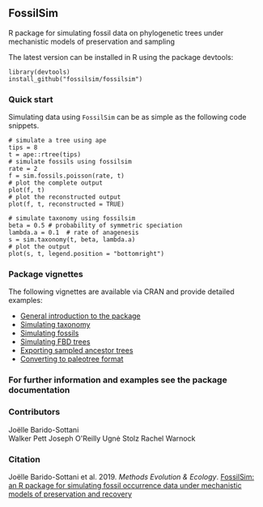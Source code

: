 ## FossilSim

R package for simulating fossil data on phylogenetic trees under mechanistic models of preservation and sampling

The latest version can be installed in R using the package devtools:

    library(devtools)
    install_github("fossilsim/fossilsim")

### Quick start

Simulating data using `FossilSim` can be as simple as the following code snippets.

```{r}
# simulate a tree using ape
tips = 8
t = ape::rtree(tips)
# simulate fossils using fossilsim
rate = 2
f = sim.fossils.poisson(rate, t)  
# plot the complete output
plot(f, t)
# plot the reconstructed output
plot(f, t, reconstructed = TRUE)
```

```{r}
# simulate taxonomy using fossilsim
beta = 0.5 # probability of symmetric speciation
lambda.a = 0.1  # rate of anagenesis
s = sim.taxonomy(t, beta, lambda.a)  
# plot the output
plot(s, t, legend.position = "bottomright")
```

### Package vignettes

The following vignettes are available via CRAN and provide detailed examples:

* [General introduction to the package](https://CRAN.R-project.org/package=FossilSim/vignettes/intro.html)
* [Simulating taxonomy](https://CRAN.R-project.org/package=FossilSim/vignettes/taxonomy.html)
* [Simulating fossils](https://CRAN.R-project.org/package=FossilSim/vignettes/fossils.html)
* [Simulating FBD trees](https://CRAN.R-project.org/package=FossilSim/vignettes/simfbd.html)
* [Exporting sampled ancestor trees](https://CRAN.R-project.org/package=FossilSim/vignettes/SAtree.html)
* [Converting to paleotree format](https://CRAN.R-project.org/package=FossilSim/vignettes/paleotree.html)

### For further information and examples see the package documentation

### Contributors
Joëlle Barido-Sottani  
Walker Pett
Joseph O'Reilly
Ugnė Stolz
Rachel Warnock

### Citation

Joëlle Barido-Sottani et al. 2019. *Methods Evolution & Ecology*. [FossilSim: an R package for simulating fossil occurrence data under mechanistic models of preservation and recovery](https://besjournals.onlinelibrary.wiley.com/doi/full/10.1111/2041-210X.13170)

